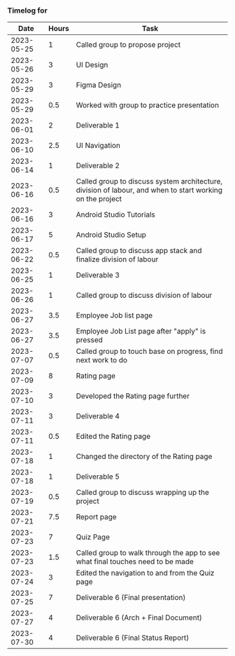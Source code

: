 ### Timelog for 

|   Date   | Hours | Task |
|----------|-------|------|
|2023-05-25|1|Called group to propose project|
|2023-05-26|3|UI Design|
|2023-05-29|3|Figma Design|
|2023-05-29|0.5|Worked with group to practice presentation|
|2023-06-01|2|Deliverable 1|
|2023-06-10|2.5|UI Navigation|
|2023-06-14|1|Deliverable 2|
|2023-06-16|0.5|Called group to discuss system architecture, division of labour, and when to start working on the project|
|2023-06-16|3|Android Studio Tutorials|
|2023-06-17|5|Android Studio Setup|
|2023-06-22|0.5|Called group to discuss app stack and finalize division of labour|
|2023-06-25|1|Deliverable 3|
|2023-06-26|1|Called group to discuss division of labour|
|2023-06-27|3.5|Employee Job list page|
|2023-06-27|3.5|Employee Job List page after "apply" is pressed|
|2023-07-07|0.5|Called group to touch base on progress, find next work to do|
|2023-07-09|8|Rating page|
|2023-07-10|3|Developed the Rating page further|
|2023-07-11|3|Deliverable 4|
|2023-07-11|0.5|Edited the Rating page|
|2023-07-18|1|Changed the directory of the Rating page|
|2023-07-18|1|Deliverable 5|
|2023-07-19|0.5|Called group to discuss wrapping up the project|
|2023-07-21|7.5|Report page|
|2023-07-23|7|Quiz Page|
|2023-07-23|1.5|Called group to walk through the app to see what final touches need to be made|
|2023-07-24|3|Edited the navigation to and from the Quiz page|
|2023-07-25|7|Deliverable 6 (Final presentation)|
|2023-07-27|4|Deliverable 6 (Arch + Final Document)|
|2023-07-30|4|Deliverable 6 (Final Status Report)|